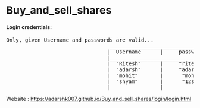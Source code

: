 # Buy_and_sell_shares

<h4>Login credentials:</h4>
<pre>
Only, given Username and passwords are valid...
                                 _____________________________________
                                |  Username      |     passwords      |
                                |_____________________________________|
                                |  "Ritesh"      |     "ritesh1234"   |
                                |  "adarsh"      |     "adarsh1234"   |
                                |  "mohit"       |      "mohit@15"    |
                                |  "shyam"       |      "12sh567"     |
                                |________________|____________________|
</pre>

Website : <a>https://adarshk007.github.io/Buy_and_sell_shares/login/login.html</a>

